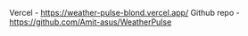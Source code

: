 Vercel - https://weather-pulse-blond.vercel.app/
Github repo -   https://github.com/Amit-asus/WeatherPulse